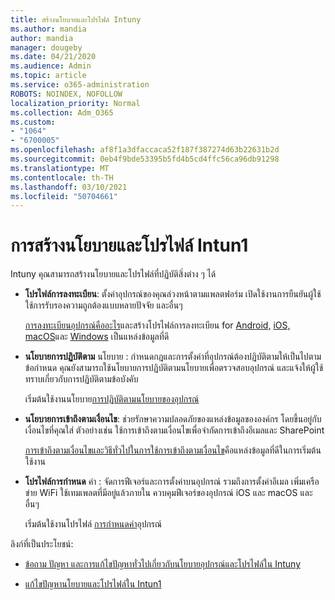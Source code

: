 ```yaml
---
title: สร้างนโยบายและโปรไฟล์ Intuny
ms.author: mandia
author: mandia
manager: dougeby
ms.date: 04/21/2020
ms.audience: Admin
ms.topic: article
ms.service: o365-administration
ROBOTS: NOINDEX, NOFOLLOW
localization_priority: Normal
ms.collection: Adm_O365
ms.custom:
- "1064"
- "6700005"
ms.openlocfilehash: af8f1a3dfaccaca52f187f387274d63b22631b2d
ms.sourcegitcommit: 0eb4f9bde53395b5fd4b5cd4ffc56ca96db91298
ms.translationtype: MT
ms.contentlocale: th-TH
ms.lasthandoff: 03/10/2021
ms.locfileid: "50704661"
---
```

# <a name="creating-intune-policy-and-profiles"></a>การสร้างนโยบายและโปรไฟล์ Intun1

Intuny คุณสามารถสร้างนโยบายและโปรไฟล์ที่ปฏิบัติสิ่งต่าง ๆ ได้

- **โปรไฟล์การลงทะเบียน**: ตั้งค่าอุปกรณ์ของคุณล่วงหน้าตามแพลตฟอร์ม เปิดใช้งานการยืนยันผู้ใช้ ใช้การรับรองความถูกต้องแบบหลายปัจจัย และอื่นๆ

  [การลงทะเบียนอุปกรณ์คืออะไร](https://docs.microsoft.com/intune/device-enrollment)และสร้างโปรไฟล์การลงทะเบียน for [Android,](https://docs.microsoft.com/intune/android-enroll) [iOS,](https://docs.microsoft.com/intune/ios-enroll) [macOS](https://docs.microsoft.com/intune/macos-enroll)และ [Windows](https://docs.microsoft.com/intune/windows-enrollment-methods) เป็นแหล่งข้อมูลที่ดี

- **นโยบายการปฏิบัติตาม** นโยบาย : กําหนดกฎและการตั้งค่าที่อุปกรณ์ต้องปฏิบัติตามให้เป็นไปตามข้อกําหนด คุณยังสามารถใช้นโยบายการปฏิบัติตามนโยบายเพื่อตรวจสอบอุปกรณ์ และแจ้งให้ผู้ใช้ทราบเกี่ยวกับการปฏิบัติตามข้อบังคับ

  เริ่มต้นใช้งานนโยบาย[การปฏิบัติตามนโยบายของอุปกรณ์](https://docs.microsoft.com/intune/device-compliance-get-started)
- **นโยบายการเข้าถึงตามเงื่อนไข**: ช่วยรักษาความปลอดภัยของแหล่งข้อมูลขององค์กร โดยขึ้นอยู่กับเงื่อนไขที่คุณใส่ ตัวอย่างเช่น ใช้การเข้าถึงตามเงื่อนไขเพื่อจํากัดการเข้าถึงอีเมลและ SharePoint

  [การเข้าถึงตามเงื่อนไขและ](https://docs.microsoft.com/intune/conditional-access)[วิธีทั่วไปในการใช้การเข้าถึงตามเงื่อนไข](https://docs.microsoft.com/intune/conditional-access-intune-common-ways-use)คือแหล่งข้อมูลที่ดีในการเริ่มต้นใช้งาน

- **โปรไฟล์การกําหนด** ค่า : จัดการฟีเจอร์และการตั้งค่าบนอุปกรณ์ รวมถึงการตั้งค่าอีเมล เพิ่มเครือข่าย WiFi ใช้เทมเพลตที่มีอยู่แล้วภายใน ควบคุมฟีเจอร์ของอุปกรณ์ iOS และ macOS และอื่นๆ

  เริ่มต้นใช้งานโปรไฟล์ [การกําหนดค่า](https://docs.microsoft.com/intune/device-profiles)อุปกรณ์

ลิงก์ที่เป็นประโยชน์:

- [ข้อถาม ปัญหา และการแก้ไขปัญหาทั่วไปเกี่ยวกับนโยบายอุปกรณ์และโปรไฟล์ใน Intuny](https://docs.microsoft.com/intune/device-profile-troubleshoot)

- [แก้ไขปัญหานโยบายและโปรไฟล์ใน Intun1](https://docs.microsoft.com/troubleshoot/mem/intune/troubleshoot-policies-in-microsoft-intune)
